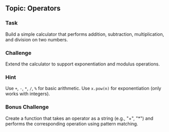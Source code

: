 ## Topic: Operators

### Task
Build a simple calculator that performs addition, subtraction, multiplication, and division on two numbers.

### Challenge
Extend the calculator to support exponentiation and modulus operations.

### Hint
Use `+`, `-`, `*`, `/`, `%` for basic arithmetic. Use `x.pow(n)` for exponentiation (only works with integers).

### Bonus Challenge
Create a function that takes an operator as a string (e.g., "+", "*") and performs the corresponding operation using pattern matching.